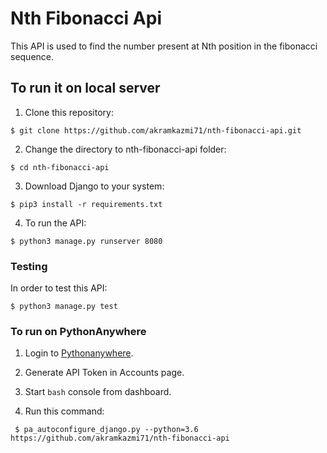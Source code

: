 # Nth Fibonacci Api

This API is used to find the number present at Nth position in the fibonacci sequence.

## To run it on local server

1. Clone this repository:
 ```
 $ git clone https://github.com/akramkazmi71/nth-fibonacci-api.git
 ```
 2. Change the directory to nth-fibonacci-api folder:
 ```
 $ cd nth-fibonacci-api
 ```
 3. Download Django to your system:
 ```
 $ pip3 install -r requirements.txt
 ```
 4. To run the API:
 ```
 $ python3 manage.py runserver 8080
 ```

 ### Testing

 In order to test this API:
 ```
 $ python3 manage.py test
 ```

 ### To run on PythonAnywhere

 1. Login to [Pythonanywhere](https://www.pythonanywhere.com).

 2. Generate API Token in Accounts page.

 3. Start `bash` console from dashboard.

 4. Run this command: 
 ```
  $ pa_autoconfigure_django.py --python=3.6 https://github.com/akramkazmi71/nth-fibonacci-api
  ``` 
